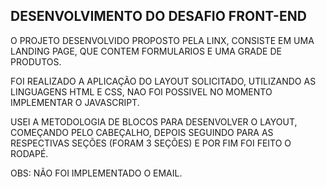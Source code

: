 ## DESENVOLVIMENTO DO DESAFIO FRONT-END

O PROJETO DESENVOLVIDO PROPOSTO PELA LINX, CONSISTE EM UMA LANDING PAGE, QUE CONTEM FORMULARIOS E UMA GRADE DE PRODUTOS.

FOI REALIZADO A APLICAÇÃO DO LAYOUT SOLICITADO, UTILIZANDO AS LINGUAGENS HTML E CSS, NAO FOI POSSIVEL NO MOMENTO IMPLEMENTAR O JAVASCRIPT.

USEI A METODOLOGIA DE BLOCOS PARA DESENVOLVER O LAYOUT, COMEÇANDO PELO CABEÇALHO, DEPOIS SEGUINDO PARA AS RESPECTIVAS SEÇÕES (FORAM 3 SEÇÕES) E POR FIM FOI FEITO O RODAPÉ.

OBS: NÃO FOI IMPLEMENTADO O EMAIL.


